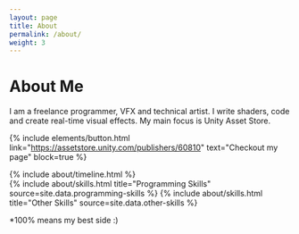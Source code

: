 ```yaml
---
layout: page
title: About
permalink: /about/
weight: 3
---
```


# **About Me**

I am a freelance programmer, VFX and technical artist.
I write shaders, code and create real-time visual effects.
My main focus is Unity Asset Store.

{% include elements/button.html link="https://assetstore.unity.com/publishers/60810" text="Checkout my page" block=true %}



<div class="row">
{% include about/timeline.html %}
</div>



<div class="row">
{% include about/skills.html title="Programming Skills" source=site.data.programming-skills %}
{% include about/skills.html title="Other Skills" source=site.data.other-skills %}

</div>


 *100% means my best side :)
